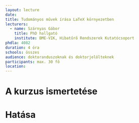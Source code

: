 ```yaml
---
layout: lecture
date: 
title: Tudományos művek írása LaTeX környezetben
lecturers:
  - name: Szárnyas Gábor
    title: PhD hallgató
    institute: BME-VIK, Hibatűrő Rendszerek Kutatócsoport
phdla: 4082
duration: 4 óra
schools: összes
audience: doktoranduszoknak és doktorjelölteknek
participants: max. 30 fő
location: 
---
```


# A kurzus ismertetése


# Hatása

